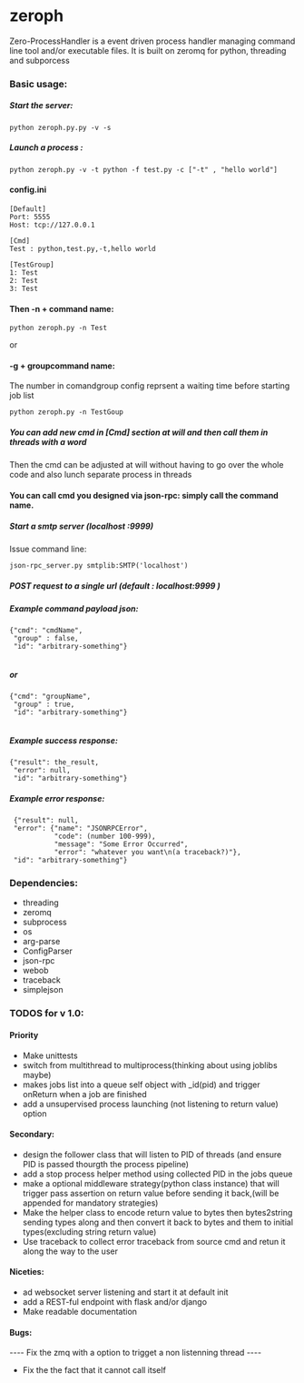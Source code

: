 # zeroph
Zero-ProcessHandler is a event driven process handler managing command line tool and/or executable files. It is built on zeromq for python, threading and subporcess


### Basic usage:

##### Start the server:

```
python zeroph.py.py -v -s

```

##### Launch a process :

```
python zeroph.py -v -t python -f test.py -c ["-t" , "hello world"]

```

#### config.ini
```
[Default]
Port: 5555
Host: tcp://127.0.0.1

[Cmd]
Test : python,test.py,-t,hello world

[TestGroup]
1: Test
2: Test
3: Test

```

#### Then -n + command name:
```
python zeroph.py -n Test

```
or
####  -g + groupcommand name:
The number in comandgroup config reprsent a waiting time before starting job list

```
python zeroph.py -n TestGoup

```

##### You can add new cmd in [Cmd] section at will and then call them in threads with a word
Then the cmd can be adjusted at will without having to go over the whole code and also lunch separate process in threads

#### You can call cmd you designed via json-rpc: simply call the command name. 

##### Start a smtp server (localhost :9999) 
Issue command line:
```
json-rpc_server.py smtplib:SMTP('localhost')

```

##### POST request to a single url (default : localhost:9999 )

##### Example command payload json:
```
{"cmd": "cmdName",
 "group" : false,
 "id": "arbitrary-something"}
 
```

##### or

```
{"cmd": "groupName",
 "group" : true,
 "id": "arbitrary-something"}
 
```
##### Example success response:
```
{"result": the_result,
 "error": null,
 "id": "arbitrary-something"}

```
##### Example error response:
```
 {"result": null,
 "error": {"name": "JSONRPCError",
           "code": (number 100-999),
           "message": "Some Error Occurred",
           "error": "whatever you want\n(a traceback?)"},
 "id": "arbitrary-something"}

```


### Dependencies:

- threading
- zeromq
- subprocess
- os
- arg-parse
- ConfigParser
- json-rpc
- webob
- traceback
- simplejson

### TODOS for v 1.0:

#### Priority 

- Make unittests
- switch from multithread to multiprocess(thinking about using joblibs maybe)
- makes jobs list into a queue self object with _id(pid) and trigger onReturn when a job are finished
- add a unsupervised process launching (not listening to return value) option

#### Secondary:

- design the follower class that will listen to PID of threads (and ensure PID is passed thourgth the process pipeline)
- add a stop process helper method using collected PID in the jobs queue
- make a optional middleware strategy(python class instance) that will trigger pass assertion on return value before sending it back,(will be appended for mandatory strategies)
- Make the helper class to encode return value to bytes then bytes2string sending types along and then convert it back to bytes and them to initial types(excluding string return value)
- Use traceback to collect error traceback from source cmd and retun it along the way to the user

#### Niceties:

- ad websocket server listening and start it at default init
- add a REST-ful endpoint with flask and/or django
- Make readable documentation

#### Bugs:
---- Fix the zmq with a option to trigget a non listenning thread ----
- Fix the the fact that it cannot call itself 


